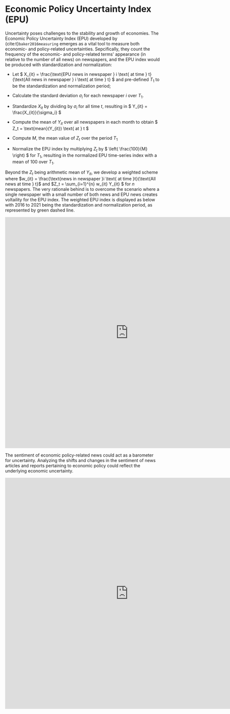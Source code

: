 # Economic Policy Uncertainty Index (EPU)

Uncertainty poses challenges to the stability and growth of economies. The Economic Policy Uncertainty Index (EPU) developed by {cite:t}`baker2016measuring` emerges as a vital tool to measure both economic- and policy-related uncertainties. Sepcifically, they count the frequency of the economic- and policy-related terms' appearance (in relative to the number of all news) on newspapers, and the EPU index would be produced with standardization and normalization:

- Let $ X_{it} = \frac{\text{EPU news in newspaper } i \text{ at time } t}{\text{All news in newspaper } i \text{ at time } t} $ and pre-defined $T_1$ to be the standardization and normalization period;

- Calculate the standard deviation $\sigma_i$ for each newspaper $i$ over $T_1$.

- Standardize $X_{it}$ by dividing by $\sigma_i$ for all time $t$, resulting in $ Y_{it} = \frac{X_{it}}{\sigma_i} $

- Compute the mean of $Y_{it}$ over all newspapers in each month to obtain $ Z_t = \text{mean}(Y_{it}) \text{ at } t $

- Compute $M$, the mean value of $Z_t$ over the period $T_1$

- Normalize the EPU index by multiplying $Z_t$ by $ \left( \frac{100}{M} \right) $ for $T_1$, resulting in the normalized EPU time-series index with a mean of 100 over $T_1$.

Beyond the $Z_t$ being arithmetic mean of $Y_{it}$, we develop a weighted scheme where $w_{it} = \frac{\text{news in newspaper }i \text{ at time }t}{\text{All news at time } t}$ and $Z_t = \sum_{i=1}^{n} w_{it} Y_{it} $ for $n$ newspapers. The very rationale behind is to overcome the scenario where a single newspaper with a small number of both news and EPU news creates voltaility for the EPU index. The weighted EPU index is displayed as below with 2016 to 2021 being the standardization and normalization period, as represented by green dashed line.

<div>
<iframe src="https://worldbank.github.io/pacific-observatory/interactive/text/epu_pic.html"
frameborder="0" marginwidth="0" marginheight="0" width="800" height="750"></iframe>
</div>

The sentiment of economic policy-related news could act as a barometer for uncertainty. Analyzing the shifts and changes in the sentiment of news articles and reports pertaining to economic policy could reflect the underlying economic uncertainty.

<div>
<iframe src="https://worldbank.github.io/pacific-observatory/interactive/text/ep_sentiment.html"
frameborder="0" marginwidth="0" marginheight="0" width="800" height="750"></iframe>
</div>